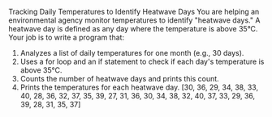 Tracking Daily Temperatures to Identify Heatwave Days
You are helping an environmental agency monitor temperatures to identify "heatwave days." A heatwave day is defined as any day where the temperature is above 35°C. Your job is to write a program that:
1. Analyzes a list of daily temperatures for one month (e.g., 30 days).
2. Uses a for loop and an if statement to check if each day's temperature is above 35°C.
3. Counts the number of heatwave days and prints this count.
4. Prints the temperatures for each heatwave day.
[30, 36, 29, 34, 38, 33, 40, 28, 36, 32, 37, 35, 39, 27, 31, 36, 30, 34, 38, 32, 40, 37, 33, 29, 36, 39, 28, 31, 35, 37]
